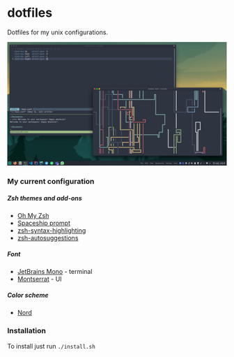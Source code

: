 # dotfiles
Dotfiles for my unix configurations.

![my Manjaro desktop](media/desktop-look.png)

### My current configuration
##### Zsh themes and add-ons
* [Oh My Zsh](https://github.com/ohmyzsh/ohmyzsh)
* [Spaceship prompt](https://github.com/denysdovhan/spaceship-prompt)
* [zsh-syntax-highlighting](https://github.com/zsh-users/zsh-syntax-highlighting)
* [zsh-autosuggestions](https://github.com/zsh-users/zsh-autosuggestions)

##### Font
* [JetBrains Mono](https://github.com/tonsky/FiraCode) - terminal
* [Montserrat](https://fonts.google.com/specimen/Montserrat) - UI

##### Color scheme
* [Nord](https://www.nordtheme.com/)

### Installation
To install just run `./install.sh`
